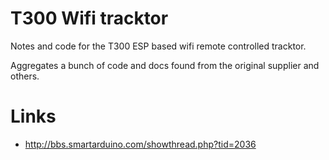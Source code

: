 # T300 Wifi tracktor

Notes and code for the T300 ESP based wifi remote controlled tracktor.

Aggregates a bunch of code and docs found from the original supplier and
others.

# Links
 - http://bbs.smartarduino.com/showthread.php?tid=2036
